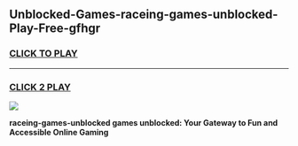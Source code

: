 
## Unblocked-Games-raceing-games-unblocked-Play-Free-gfhgr
<h3>
<a href="https://premium76.site?title=raceing-games-unblocked&ref=23A">CLICK TO PLAY</a></h3>
<hr>

<h3>
<a href="https://premium76.site?title=raceing-games-unblocked&ref=23A">CLICK 2 PLAY</a>
  
</h3>

<a href="https://premium76.site?title=raceing-games-unblocked&ref=23A"><img src="https://clearcache.store/games.png"></a>


**raceing-games-unblocked games unblocked: Your Gateway to Fun and Accessible Online Gaming**
